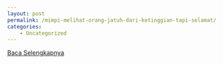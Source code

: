 ```yaml
---
layout: post
permalink: /mimpi-melihat-orang-jatuh-dari-ketinggian-tapi-selamat/
categories:
    - Uncategorized
---
```


[Baca Selengkapnya](/06)